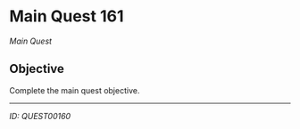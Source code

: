 # Main Quest 161

*Main Quest*

## Objective
Complete the main quest objective.

---
*ID: QUEST00160*